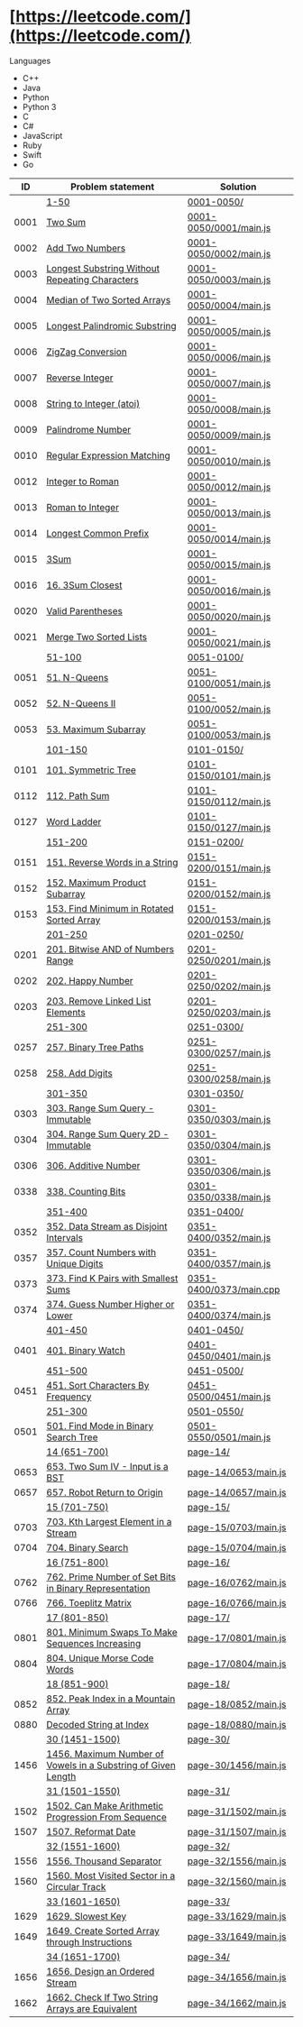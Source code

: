 # [https://leetcode.com/](https://leetcode.com/)

Languages

- C++
- Java
- Python
- Python 3
- C
- C#
- JavaScript
- Ruby
- Swift
- Go


| ID   | Problem statement                                                                                                                                       | Solution                                           |
|------|---------------------------------------------------------------------------------------------------------------------------------------------------------|----------------------------------------------------|
|      | [1-50](https://leetcode.com/problemset/all/#page-1)                                                                                                     | [0001-0050/](0001-0050/)                           |
| 0001 | [Two Sum](https://leetcode.com/problems/two-sum/)                                                                                                       | [0001-0050/0001/main.js](0001-0050/0001/main.js)   |
| 0002 | [Add Two Numbers](https://leetcode.com/problems/add-two-numbers/)                                                                                       | [0001-0050/0002/main.js](0001-0050/0002/main.js)   |
| 0003 | [Longest Substring Without Repeating Characters](https://leetcode.com/problems/longest-substring-without-repeating-characters/)                         | [0001-0050/0003/main.js](0001-0050/0003/main.js)   |
| 0004 | [Median of Two Sorted Arrays](https://leetcode.com/problems/median-of-two-sorted-arrays/)                                                               | [0001-0050/0004/main.js](0001-0050/0004/main.js)   |
| 0005 | [Longest Palindromic Substring](https://leetcode.com/problems/longest-palindromic-substring/)                                                           | [0001-0050/0005/main.js](0001-0050/0005/main.js)   |
| 0006 | [ZigZag Conversion](https://leetcode.com/problems/zigzag-conversion/)                                                                                   | [0001-0050/0006/main.js](0001-0050/0006/main.js)   |
| 0007 | [Reverse Integer](https://leetcode.com/problems/reverse-integer/)                                                                                       | [0001-0050/0007/main.js](0001-0050/0007/main.js)   |
| 0008 | [String to Integer (atoi)](https://leetcode.com/problems/string-to-integer-atoi/)                                                                       | [0001-0050/0008/main.js](0001-0050/0008/main.js)   |
| 0009 | [Palindrome Number](https://leetcode.com/problems/palindrome-number/)                                                                                   | [0001-0050/0009/main.js](0001-0050/0009/main.js)   |
| 0010 | [Regular Expression Matching](https://leetcode.com/problems/regular-expression-matching/)                                                               | [0001-0050/0010/main.js](0001-0050/0010/main.js)   |
| 0012 | [Integer to Roman](https://leetcode.com/problems/integer-to-roman/)                                                                                     | [0001-0050/0012/main.js](0001-0050/0012/main.js)   |
| 0013 | [Roman to Integer](https://leetcode.com/problems/roman-to-integer/)                                                                                     | [0001-0050/0013/main.js](0001-0050/0013/main.js)   |
| 0014 | [Longest Common Prefix](https://leetcode.com/problems/longest-common-prefix/)                                                                           | [0001-0050/0014/main.js](0001-0050/0014/main.js)   |
| 0015 | [3Sum](https://leetcode.com/problems/3sum/)                                                                                                             | [0001-0050/0015/main.js](0001-0050/0015/main.js)   |
| 0016 | [16. 3Sum Closest](https://leetcode.com/problems/3sum-closest/)                                                                                         | [0001-0050/0016/main.js](0001-0050/0016/main.js)   |
| 0020 | [Valid Parentheses](https://leetcode.com/problems/valid-parentheses/)                                                                                   | [0001-0050/0020/main.js](0001-0050/0020/main.js)   |
| 0021 | [Merge Two Sorted Lists](https://leetcode.com/problems/merge-two-sorted-lists/)                                                                         | [0001-0050/0021/main.js](0001-0050/0021/main.js)   |
|      | [51-100](https://leetcode.com/problemset/all/#page-2)                                                                                                   | [0051-0100/](0051-0100/)                           |
| 0051 | [51. N-Queens](https://leetcode.com/problems/n-queens/)                                                                                                 | [0051-0100/0051/main.js](0051-0100/0051/main.js)   |
| 0052 | [52. N-Queens II](https://leetcode.com/problems/n-queens-ii/)                                                                                           | [0051-0100/0052/main.js](0051-0100/0052/main.js)   |
| 0053 | [53. Maximum Subarray](https://leetcode.com/problems/maximum-subarray/)                                                                                 | [0051-0100/0053/main.js](0051-0100/0053/main.js)   |
|      | [101-150](https://leetcode.com/problemset/all/#page-3)                                                                                                  | [0101-0150/](0101-0150/)                           |
| 0101 | [101. Symmetric Tree](https://leetcode.com/problems/symmetric-tree/)                                                                                    | [0101-0150/0101/main.js](0101-0150/0101/main.js)   |
| 0112 | [112. Path Sum](https://leetcode.com/problems/path-sum/)                                                                                                | [0101-0150/0112/main.js](0101-0150/0112/main.js)   |
| 0127 | [Word Ladder](https://leetcode.com/problems/word-ladder/)                                                                                               | [0101-0150/0127/main.js](0101-0150/0127/main.js)   |
|      | [151-200](https://leetcode.com/problemset/all/#page-4)                                                                                                  | [0151-0200/](0151-0200/)                           |
| 0151 | [151. Reverse Words in a String](https://leetcode.com/problems/reverse-words-in-a-string/)                                                              | [0151-0200/0151/main.js](0151-0200/0151/main.js)   |
| 0152 | [152. Maximum Product Subarray](https://leetcode.com/problems/maximum-product-subarray/)                                                                | [0151-0200/0152/main.js](0151-0200/0152/main.js)   |
| 0153 | [153. Find Minimum in Rotated Sorted Array](https://leetcode.com/problems/find-minimum-in-rotated-sorted-array/)                                        | [0151-0200/0153/main.js](0151-0200/0153/main.js)   |
|      | [201-250](https://leetcode.com/problemset/all/#page-5)                                                                                                  | [0201-0250/](0201-0250/)                           |
| 0201 | [201. Bitwise AND of Numbers Range](https://leetcode.com/problems/bitwise-and-of-numbers-range/)                                                        | [0201-0250/0201/main.js](0201-0250/0201/main.js)   |
| 0202 | [202. Happy Number](https://leetcode.com/problems/happy-number/)                                                                                        | [0201-0250/0202/main.js](0201-0250/0202/main.js)   |
| 0203 | [203. Remove Linked List Elements](https://leetcode.com/problems/remove-linked-list-elements/)                                                          | [0201-0250/0203/main.js](0201-0250/0203/main.js)   |
|      | [251-300](https://leetcode.com/problemset/all/#page-6)                                                                                                  | [0251-0300/](0251-0300/)                           |
| 0257 | [257. Binary Tree Paths](https://leetcode.com/problems/binary-tree-paths/)                                                                              | [0251-0300/0257/main.js](0251-0300/0257/main.js)   |
| 0258 | [258. Add Digits](https://leetcode.com/problems/add-digits/)                                                                                            | [0251-0300/0258/main.js](0251-0300/0258/main.js)   |
|      | [301-350](https://leetcode.com/problemset/all/#page-7)                                                                                                  | [0301-0350/](0301-0350/)                           |
| 0303 | [303. Range Sum Query - Immutable](https://leetcode.com/problems/range-sum-query-immutable/)                                                            | [0301-0350/0303/main.js](0301-0350/0303/main.js)   |
| 0304 | [304. Range Sum Query 2D - Immutable](https://leetcode.com/problems/range-sum-query-2d-immutable/)                                                      | [0301-0350/0304/main.js](0301-0350/0304/main.js)   |
| 0306 | [306. Additive Number](https://leetcode.com/problems/additive-number/)                                                                                  | [0301-0350/0306/main.js](0301-0350/0306/main.js)   |
| 0338 | [338. Counting Bits](https://leetcode.com/problems/counting-bits/)                                                                                      | [0301-0350/0338/main.js](0301-0350/0338/main.js)   |
|      | [351-400](https://leetcode.com/problemset/all/#page-8)                                                                                                  | [0351-0400/](0351-0400/)                           |
| 0352 | [352. Data Stream as Disjoint Intervals](https://leetcode.com/problems/data-stream-as-disjoint-intervals/)                                              | [0351-0400/0352/main.js](0351-0400/0352/main.js)   |
| 0357 | [357. Count Numbers with Unique Digits](https://leetcode.com/problems/count-numbers-with-unique-digits/)                                                | [0351-0400/0357/main.js](0351-0400/0357/main.js)   |
| 0373 | [373. Find K Pairs with Smallest Sums](https://leetcode.com/problems/find-k-pairs-with-smallest-sums/)                                                  | [0351-0400/0373/main.cpp](0351-0400/0373/main.cpp) |
| 0374 | [374. Guess Number Higher or Lower](https://leetcode.com/problems/guess-number-higher-or-lower/)                                                        | [0351-0400/0374/main.js](0351-0400/0374/main.js)   |
|      | [401-450](https://leetcode.com/problemset/all/#page-9)                                                                                                  | [0401-0450/](0401-0450/)                           |
| 0401 | [401. Binary Watch](https://leetcode.com/problems/binary-watch/)                                                                                        | [0401-0450/0401/main.js](0401-0450/0401/main.js)   |
|      | [451-500](https://leetcode.com/problemset/all/#page-10)                                                                                                 | [0451-0500/](0451-0500/)                           |
| 0451 | [451. Sort Characters By Frequency](https://leetcode.com/problems/sort-characters-by-frequency/)                                                        | [0451-0500/0451/main.js](0451-0500/0451/main.js)   |
|      | [251-300](https://leetcode.com/problemset/all/#page-11)                                                                                                 | [0501-0550/](0501-0550/)                           |
| 0501 | [501. Find Mode in Binary Search Tree](https://leetcode.com/problems/find-mode-in-binary-search-tree/)                                                  | [0501-0550/0501/main.js](0501-0550/0501/main.js)   |
|      | [14 (651-700)](https://leetcode.com/problemset/all/#page-14)                                                                                            | [page-14/](page-14/)                               |
| 0653 | [653. Two Sum IV - Input is a BST](https://leetcode.com/problems/two-sum-iv-input-is-a-bst/)                                                            | [page-14/0653/main.js](page-14/0653/main.js)       |
| 0657 | [657. Robot Return to Origin](https://leetcode.com/problems/robot-return-to-origin/)                                                                    | [page-14/0657/main.js](page-14/0657/main.js)       |
|      | [15 (701-750)](https://leetcode.com/problemset/all/#page-15)                                                                                            | [page-15/](page-15/)                               |
| 0703 | [703. Kth Largest Element in a Stream]()                                                                                                                | [page-15/0703/main.js](page-15/0703/main.js)       |
| 0704 | [704. Binary Search](https://leetcode.com/problems/binary-search/)                                                                                      | [page-15/0704/main.js](page-15/0704/main.js)       |
|      | [16 (751-800)](https://leetcode.com/problemset/all/#page-16)                                                                                            | [page-16/](page-16/)                               |
| 0762 | [762. Prime Number of Set Bits in Binary Representation](https://leetcode.com/problems/prime-number-of-set-bits-in-binary-representation/)              | [page-16/0762/main.js](page-16/0762/main.js)       |
| 0766 | [766. Toeplitz Matrix](https://leetcode.com/problems/toeplitz-matrix/)                                                                                  | [page-16/0766/main.js](page-16/0766/main.js)       |
|      | [17 (801-850)](https://leetcode.com/problemset/all/#page-17)                                                                                            | [page-17/](page-17/)                               |
| 0801 | [801. Minimum Swaps To Make Sequences Increasing](https://leetcode.com/problems/minimum-swaps-to-make-sequences-increasing/)                            | [page-17/0801/main.js](page-17/0801/main.js)       |
| 0804 | [804. Unique Morse Code Words](https://leetcode.com/problems/unique-morse-code-words/)                                                                  | [page-17/0804/main.js](page-17/0804/main.js)       |
|      | [18 (851-900)](https://leetcode.com/problemset/all/#page-18)                                                                                            | [page-18/](page-18/)                               |
| 0852 | [852. Peak Index in a Mountain Array](https://leetcode.com/problems/peak-index-in-a-mountain-array/)                                                    | [page-18/0852/main.js](page-18/0852/main.js)       |
| 0880 | [Decoded String at Index](https://leetcode.com/problems/decoded-string-at-index/)                                                                       | [page-18/0880/main.js](page-18/0880/main.js)       |
|      | [30 (1451-1500)](https://leetcode.com/problemset/all/#page-30)                                                                                          | [page-30/](page-30/)                               |
| 1456 | [1456. Maximum Number of Vowels in a Substring of Given Length](https://leetcode.com/problems/maximum-number-of-vowels-in-a-substring-of-given-length/) | [page-30/1456/main.js](page-30/1456/main.js)       |
|      | [31 (1501-1550)](https://leetcode.com/problemset/all/#page-31)                                                                                          | [page-31/](page-31/)                               |
| 1502 | [1502. Can Make Arithmetic Progression From Sequence](https://leetcode.com/problems/can-make-arithmetic-progression-from-sequence/)                     | [page-31/1502/main.js](page-31/1502/main.js)       |
| 1507 | [1507. Reformat Date](https://leetcode.com/problems/reformat-date/)                                                                                     | [page-31/1507/main.js](page-31/1507/main.js)       |
|      | [32 (1551-1600)](https://leetcode.com/problemset/all/#page-32)                                                                                          | [page-32/](page-32/)                               |
| 1556 | [1556. Thousand Separator](https://leetcode.com/problems/thousand-separator/)                                                                           | [page-32/1556/main.js](page-32/1556/main.js)       |
| 1560 | [1560. Most Visited Sector in a Circular Track](https://leetcode.com/problems/most-visited-sector-in-a-circular-track/)                                 | [page-32/1560/main.js](page-32/1560/main.js)       |
|      | [33 (1601-1650)](https://leetcode.com/problemset/all/#page-33)                                                                                          | [page-33/](page-33/)                               |
| 1629 | [1629. Slowest Key](https://leetcode.com/problems/slowest-key/)                                                                                         | [page-33/1629/main.js](page-33/1629/main.js)       |
| 1649 | [1649. Create Sorted Array through Instructions](https://leetcode.com/problems/create-sorted-array-through-instructions/)                               | [page-33/1649/main.js](page-33/1649/main.js)       |
|      | [34 (1651-1700)](https://leetcode.com/problemset/all/#page-34)                                                                                          | [page-34/](page-34/)                               |
| 1656 | [1656. Design an Ordered Stream](https://leetcode.com/problems/design-an-ordered-stream/)                                                               | [page-34/1656/main.js](page-34/1656/main.js)       |
| 1662 | [1662. Check If Two String Arrays are Equivalent](https://leetcode.com/problems/check-if-two-string-arrays-are-equivalent/)                             | [page-34/1662/main.js](page-34/1662/main.js)       |


